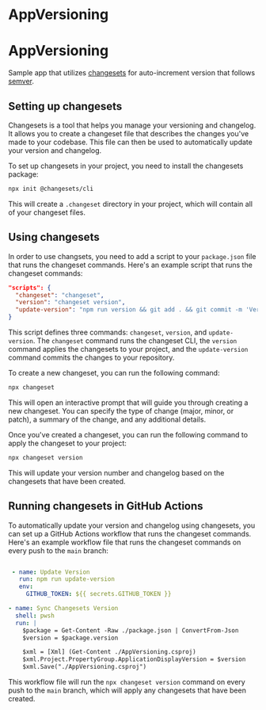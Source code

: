 # AppVersioning

# AppVersioning

Sample app that utilizes [changesets](https://changesets-docs.vercel.app/en) for auto-increment version that follows [semver](https://semver.org/).

## Setting up changesets
Changesets is a tool that helps you manage your versioning and changelog. It allows you to create a changeset file that describes the changes you've made to your codebase. This file can then be used to automatically update your version and changelog.

To set up changesets in your project, you need to install the changesets package:

```bash
npx init @changesets/cli
```

This will create a `.changeset` directory in your project, which will contain all of your changeset files.

## Using changesets
In order to use changsets, you need to add a script to your `package.json` file that runs the changeset commands. Here's an example script that runs the changeset commands:
```json
"scripts": {
  "changeset": "changeset",
  "version": "changeset version",
  "update-version": "npm run version && git add . && git commit -m 'Version Packages' && git push"
}
```

This script defines three commands: `changeset`, `version`, and `update-version`. The `changeset` command runs the changeset CLI, the `version` command applies the changesets to your project, and the `update-version` command commits the changes to your repository.

To create a new changeset, you can run the following command:
```bash
npx changeset
```

This will open an interactive prompt that will guide you through creating a new changeset. You can specify the type of change (major, minor, or patch), a summary of the change, and any additional details.

Once you've created a changeset, you can run the following command to apply the changeset to your project:
```bash
npx changeset version
```

This will update your version number and changelog based on the changesets that have been created.


## Running changesets in GitHub Actions

To automatically update your version and changelog using changesets, you can set up a GitHub Actions workflow that runs the changeset commands. Here's an example workflow file that runs the changeset commands on every push to the `main` branch:

```yaml

 - name: Update Version
   run: npm run update-version
   env:
     GITHUB_TOKEN: ${{ secrets.GITHUB_TOKEN }}

- name: Sync Changesets Version
  shell: pwsh
  run: |
    $package = Get-Content -Raw ./package.json | ConvertFrom-Json
    $version = $package.version

    $xml = [Xml] (Get-Content ./AppVersioning.csproj)
    $xml.Project.PropertyGroup.ApplicationDisplayVersion = $version
    $xml.Save("./AppVersioning.csproj")
```

This workflow file will run the `npx changeset version` command on every push to the `main` branch, which will apply any changesets that have been created.


